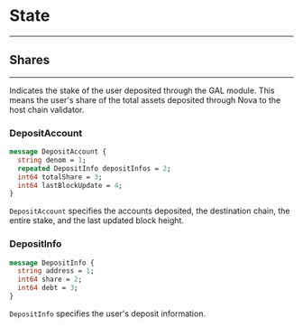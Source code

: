 # State

---
## Shares

---
Indicates the stake of the user deposited through the GAL module.
This means the user's share of the total assets deposited through Nova to the host chain validator.

### DepositAccount
```protobuf
message DepositAccount {
  string denom = 1;
  repeated DepositInfo depositInfos = 2;
  int64 totalShare = 3;
  int64 lastBlockUpdate = 4;
}
```
`DepositAccount` specifies the accounts deposited, the destination chain, the entire stake, and the last updated block height.


### DepositInfo
```protobuf
message DepositInfo {
  string address = 1;
  int64 share = 2;
  int64 debt = 3;
}
```
`DepositInfo` specifies the user's deposit information.